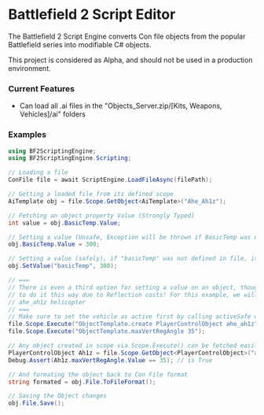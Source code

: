 # Battlefield 2 Script Editor

The Battlefield 2 Script Engine converts Con file objects from the popular Battlefield series into modifiable C# objects.

This project is considered as Alpha, and should not be used in a production environment.

### Current Features
  - Can load all .ai files in the "Objects_Server.zip/[Kits, Weapons, Vehicles]/ai" folders

### Examples
```C#
using BF2ScriptingEngine;
using BF2ScriptingEngine.Scripting;

// Loading a file
ConFile file = await ScriptEngine.LoadFileAsync(filePath);

// Getting a loaded file from its defined scope
AiTemplate obj = file.Scope.GetObject<AiTemplate>("Ahe_Ah1z");

// Fetching an object property Value (Strongly Typed)
int value = obj.BasicTemp.Value;

// Setting a value (Unsafe, Exception will be thrown if BasicTemp was never defined)
obj.BasicTemp.Value = 300;

// Setting a value (safely), if "basicTemp" was not defined in file, it will be created here
obj.SetValue("basicTemp", 300);

// ===
// There is even a third option for setting a value on an object, though it is not recommended
// to do it this way due to Reflection costs! For this example, we will use the
// ahe_ah1z helicopter
// ===
// Make sure to set the vehicle as active first by calling activeSafe or create
file.Scope.Execute("ObjectTemplate.create PlayerControlObject ahe_ah1z");
file.Scope.Execute("ObjectTemplate.maxVertRegAngle 35");

// Any object created in scope via Scope.Execute() can be fetched easily
PlayerControlObject Ah1z = file.Scope.GetObject<PlayerControlObject>("ahe_ah1z");
Debug.Assert(Ah1z.maxVertRegAngle.Value == 35); // is True

// And formating the object back to Con File format
string formated = obj.File.ToFileFormat();

// Saving the Object changes
obj.File.Save();
```